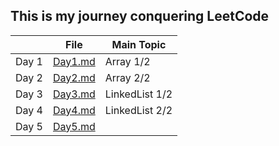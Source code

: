 ## This is my journey conquering LeetCode

|  | File | Main Topic |
|-------|------|------------|
| Day 1 | [Day1.md](./Day1.md) | Array 1/2 |
| Day 2 | [Day2.md](./Day2.md) | Array 2/2 |
| Day 3 | [Day3.md](./Day3.md) | LinkedList 1/2|
| Day 4 | [Day4.md](./Day4.md) | LinkedList 2/2 |
| Day 5 | [Day5.md](./Day5.md) |  |